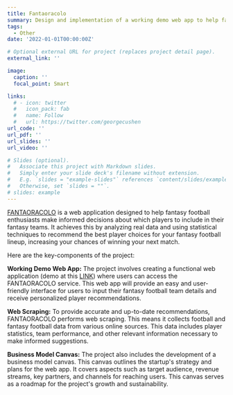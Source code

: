 ```yaml
---
title: Fantaoracolo
summary: Design and implementation of a working demo web app to help fantasy football line up decision.
tags:
  - Other
date: '2022-01-01T00:00:00Z'

# Optional external URL for project (replaces project detail page).
external_link: ''

image:
  caption: ''
  focal_point: Smart

links:
  # - icon: twitter
  #   icon_pack: fab
  #   name: Follow
  #   url: https://twitter.com/georgecushen
url_code: ''
url_pdf: ''
url_slides: ''
url_video: ''

# Slides (optional).
#   Associate this project with Markdown slides.
#   Simply enter your slide deck's filename without extension.
#   E.g. `slides = "example-slides"` references `content/slides/example-slides.md`.
#   Otherwise, set `slides = ""`.
# slides: example
---
```


[FANTAORACOLO](https://fantaoracolo-ux9tn8qkjepeujnqdb3xeg.streamlit.app/) is a web application designed to help fantasy football enthusiasts make informed decisions about which players to include in their fantasy teams. It achieves this by analyzing real data and using statistical techniques to recommend the best player choices for your fantasy football lineup, increasing your chances of winning your next match.

Here are the key-components of the project:

**Working Demo Web App:** The project involves creating a functional web application (demo at this [LINK](https://share.streamlit.io/riccardorubini98/fantaoracolo/main/app.py)) where users can access the FANTAORACOLO service. This web app will provide an easy and user-friendly interface for users to input their fantasy football team details and receive personalized player recommendations.

**Web Scraping:** To provide accurate and up-to-date recommendations, FANTAORACOLO performs web scraping. This means it collects football and fantasy football data from various online sources. This data includes player statistics, team performance, and other relevant information necessary to make informed suggestions.

**Business Model Canvas:** The project also includes the development of a business model canvas. This canvas outlines the startup's strategy and plans for the web app. It covers aspects such as target audience, revenue streams, key partners, and channels for reaching users. This canvas serves as a roadmap for the project's growth and sustainability.

